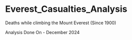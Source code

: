 # Everest_Casualties_Analysis
Deaths while climbing the Mount Everest (Since 1900)

Analysis Done On - December 2024
